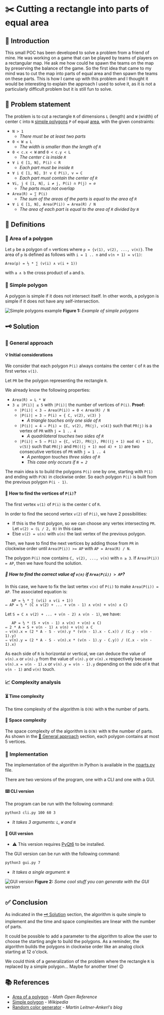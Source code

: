 # ✂️ Cutting a rectangle into parts of equal area
## 💭 Introduction

This small POC has been developed to solve a problem from a friend of mine. He was working on a game that can be played by teams of players on a rectangular map. He ask me how could he spawn the teams on the map by preserving the balance of the game. So the first idea that came to my mind was to cut the map into parts of equal area and then spawn the teams on these parts. This is how I came up with this problem and I thought it would be interesting to explain the approach I used to solve it, as it is not a particularly difficult problem but it is still fun to solve.

## 🧩 Problem statement

The problem is to cut a rectangle `R` of dimensions `L` (length)  and `W` (width) of center `C` into `N` [simple polygons](#-simple-polygon) `P` of equal [area](#-area-of-a-polygon), with the given constraints:
- `N > 1`
	- *There must be at least two parts*
- `0 < W ≤ L`
	- *The width is smaller than the length of `R`*
- `0 < c.x < W` and `0 < c.y < L`
	- *The center `C` is inside `R`*
- `∀ i ∈ [1, N], P(i) ⊂ R`
	- *Each part must be inside `R`*
- `∀ i ∈ [1, N], ∃! v ∈ P(i), v = C`
	- *Each part must contain the center of `R`*
- `∀i, j ∈ [1, N], i ≠ j, P(i) ∩ P(j) = ∅`
	- *The parts must not overlap*
- `Area(R) = ∑ P(i)`
	- *The sum of the areas of the parts is equal to the area of `R`*
- `∀ i ∈ [1, N], Area(P(i)) = Area(R) / N`
	- *The area of each part is equal to the area of `R` divided by `N`*

## 📖 Definitions
### 📄 Area of a polygon

Let `p` be a polygon of `n` vertices where `p = {v(1), v(2), ..., v(n)}`.
The area of `p` is defined as follows with `i = 1 .. n` and `v(n + 1) = v(1)`:
```
Area(p) = ½ * ∑ (v(i) ∧ v(i + 1))
```
with `a ∧ b` the cross product of `a` and `b`.

### 📄 Simple polygon

A polygon is simple if it does not intersect itself.
In other words, a polygon is simple if it does not have any self-intersection.

![Simple polygons example](images/simple_polygons.png "Example of simple polygons")
**Figure 1:** *Example of simple polygons*

## 🗝️ Solution
### 📜 General approach
#### 💡 Initial considerations

We consider that each polygon `P(i)` always contains the center `C` of `R` as the first vertex `v(1)`.

Let `PR` be the polygon representing the rectangle `R`.

We already know the following properties:
- `Area(R) = L * W`
- `3 ≤ |P(i)| ≤ 5` with `|P(i)|` the number of vertices of `P(i)`. **Proof:**
	- `|P(i)| < 3 ⇒ Area(P(i)) = 0 < Area(R) / N`
	- `|P(i)| = 3 ⇒ P(i) = { C, v(2), v(3) }`
		- *A triangle touches only one side of `R`*
	- `|P(i)| = 4 ⇒ P(i) = {C, v(2), PR(j), v(4)}` such that `PR(j)` is a vertex of `PR` with `j = 1 .. 4`
		- *A quadrilateral touches two sides of `R`*
	- `|P(i)| = 5 ⇒ P(i) = {C, v(2), PR(j), PR(((j + 1) mod 4) + 1), v(5)}` such that `PR(j)` and `PR(((j + 1) mod 4) + 1)` are two consecutive vertices of `PR` with `j = 1 .. 4`
		- *A pentagon touches three sides of `R`*
		- *This case only occurs if `N = 2`*

The main idea is to build the polygons `P(i)` one by one, starting with `P(1)` and ending with `P(N)` in clockwise order. So each polygon `P(i)` is built from the previous polygon `P(i - 1)`.

#### 🔎 How to find the vertices of `P(i)`?

The first vertex `v(1)` of `P(i)` is the center `C` of `R`.

In order to find the second vertex `v(2)` of `P(i)`, we have 2 possibilities:
- If this is the first polygon, so we can choose any vertex intersecting `PR`.
Let `v(2) = (L / 2, 0)` in this case.
- Else `v(2) = u(n)` with `u(n)` the last vertex of the previous polygon.

Then, we have to find the next vertices by adding those from `PR` in clockwise order until `Area(P(i)) >= AP` with `AP = Area(R) / N`.

The polygon `P(i)` now contains `C, v(2), ..., v(n)` with `n ≥ 3`.
If `Area(P(i)) = AP`, then we have found the solution.

##### 🔎 How to find the correct value of `v(n)` if `Area(P(i)) > AP`?

In this case, we have to fix the last vertex `v(n)` of `P(i)` to make `Area(P(i)) = AP`.
The associated equation is:
```
   AP = ½ * ∑ (v(i) ∧ v(i + 1))
⇔ AP = ½ * (C ∧ v(2) + ... + v(n - 1) ∧ v(n) + v(n) ∧ C)
```
Let `S = C ∧ v(2) + ... + v(n - 2) ∧ v(n - 1)`, we have:
```
   AP = ½ * (S + v(n - 1) ∧ v(n) + v(n) ∧ C)
⇔ 2 * A = S + v(n - 1) ∧ v(n) + v(n) ∧ C
⇒ v(n).x = (2 * A - S - v(n).y * (v(n - 1).x - C.x)) / (C.y - v(n - 1).y)
⇒ v(n).y = (2 * A - S - v(n).x * (v(n - 1).y - C.y)) / (C.x - v(n - 1).x)
```
As each side of `R` is horizontal or vertical, we can deduce the value of `v(n).x` or `v(n).y` from the value of `v(n).y` or `v(n).x` respectively because `v(n).x = v(n - 1).x` or `v(n).y = v(n - 1).y` depending on the side of `R` that `v(n - 1)` and `v(n)` touch.

### 📈 Complexity analysis
#### ⏳ Time complexity

The time complexity of the algorithm is `O(N)` with `N` the number of parts.

#### 💾 Space complexity

The space complexity of the algorithm is `O(N)` with `N` the number of parts.
As shown in the [📜 General approach](#-general-approach) section, each polygon contains at most 5 vertices.

### 📝 Implementation

The implementation of the algorithm in Python is available in the [nparts.py](srcs/nparts.py) file.

There are two versions of the program, one with a CLI and one with a GUI.

#### ⌨️ CLI version

The program can be run with the following command:
```bash
python3 cli.py 100 60 3
```
- *It takes 3 arguments: `L`, `W` and `N`*

#### 🎨 GUI version

- ⚠️ This version requires [PyQt6](https://pypi.org/project/PyQt6/) to be installed.

The GUI version can be run with the following command:
```bash
python3 gui.py 7
```
- *It takes a single argument: `N`*

![GUI version](images/gui.png "GUI version")
**Figure 2:** *Some cool stuff you can generate with the GUI version*

## ✅ Conclusion

As indicated in the [🗝️ Solution](#️-solution) section, the algorithm is quite simple to implement and the time and space complexities are linear with the number of parts.

It could be possible to add a parameter to the algorithm to allow the user to choose the starting angle to build the polygons. As a reminder, the algorithm builds the polygons in clockwise order like an analog clock starting at 12 o'clock.

We could think of a generalization of the problem where the rectangle `R` is replaced by a simple polygon... Maybe for another time! 😉

## 📚 References

- [Area of a polygon](https://www.mathopenref.com/coordpolygonarea.html) - *Math Open Reference*
- [Simple polygon](https://en.wikipedia.org/wiki/Simple_polygon) - *Wikipedia*
- [Random color generator](https://martin.ankerl.com/2009/12/09/how-to-create-random-colors-programmatically) - *Martin Leitner-Ankerl's blog*
